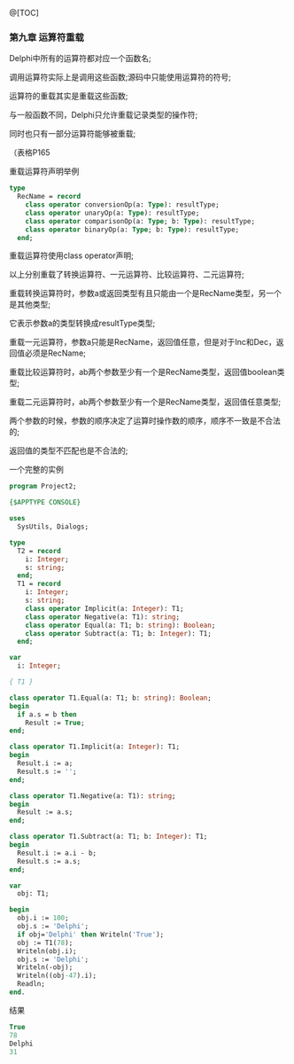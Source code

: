 @[TOC]

### 第九章 运算符重载

Delphi中所有的运算符都对应一个函数名;

调用运算符实际上是调用这些函数;源码中只能使用运算符的符号;

运算符的重载其实是重载这些函数;

与一般函数不同，Delphi只允许重载记录类型的操作符;

同时也只有一部分运算符能够被重载;

（表格P165

重载运算符声明举例

```pascal
type
  RecName = record
    class operator conversionOp(a: Type): resultType;
    class operator unaryOp(a: Type): resultType;
    class operator comparisonOp(a: Type; b: Type): resultType;
    class operator binaryOp(a: Type; b: Type): resultType;
  end;
```
  
重载运算符使用class operator声明;

以上分别重载了转换运算符、一元运算符、比较运算符、二元运算符;

重载转换运算符时，参数a或返回类型有且只能由一个是RecName类型，另一个是其他类型;

它表示参数a的类型转换成resultType类型;

重载一元运算符，参数a只能是RecName，返回值任意，但是对于Inc和Dec，返回值必须是RecName;

重载比较运算符时，ab两个参数至少有一个是RecName类型，返回值boolean类型;

重载二元运算符时，ab两个参数至少有一个是RecName类型，返回值任意类型;

两个参数的时候，参数的顺序决定了运算时操作数的顺序，顺序不一致是不合法的;

返回值的类型不匹配也是不合法的;

一个完整的实例

```pascal
program Project2;

{$APPTYPE CONSOLE}

uses
  SysUtils, Dialogs;

type
  T2 = record
    i: Integer;
    s: string;
  end;
  T1 = record
    i: Integer;
    s: string;
    class operator Implicit(a: Integer): T1;
    class operator Negative(a: T1): string;
    class operator Equal(a: T1; b: string): Boolean;
    class operator Subtract(a: T1; b: Integer): T1;
  end;

var
  i: Integer;

{ T1 }

class operator T1.Equal(a: T1; b: string): Boolean;
begin
  if a.s = b then
    Result := True;
end;

class operator T1.Implicit(a: Integer): T1;
begin
  Result.i := a;
  Result.s := '';
end;

class operator T1.Negative(a: T1): string;
begin
  Result := a.s;
end;

class operator T1.Subtract(a: T1; b: Integer): T1;
begin
  Result.i := a.i - b;
  Result.s := a.s;
end;

var
  obj: T1;

begin
  obj.i := 100;
  obj.s := 'Delphi';
  if obj='Delphi' then Writeln('True');
  obj := T1(78);
  Writeln(obj.i);
  obj.s := 'Delphi';
  Writeln(-obj);
  Writeln((obj-47).i);
  Readln;
end.
```

结果

```pascal
True
78
Delphi
31
```